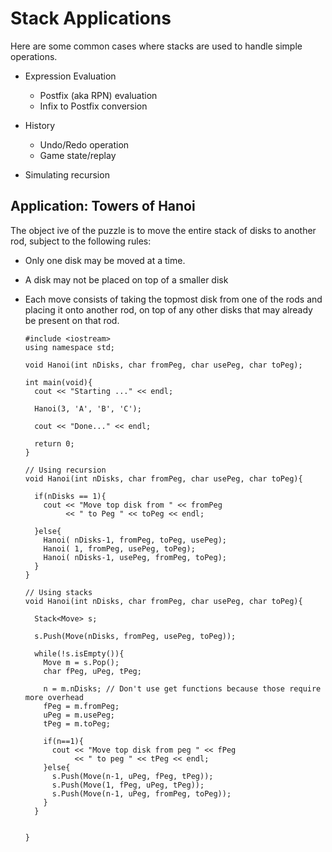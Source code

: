 # Stack Applications #
Here are some common cases where stacks are used to handle simple operations.

* Expression Evaluation
  - Postfix (aka RPN) evaluation
  - Infix to Postfix conversion

* History
  - Undo/Redo operation
  - Game state/replay

* Simulating recursion

## Application: Towers of Hanoi ##
The object ive of the puzzle is to move the entire stack of disks to another rod, subject to the following rules:

* Only one disk may be moved at a time.
* A disk may not be placed on top of a smaller disk
* Each move consists of taking the topmost disk from one of the rods and placing it onto another rod, on top of any other disks that may already be present on that rod.

      #include <iostream>
      using namespace std;

      void Hanoi(int nDisks, char fromPeg, char usePeg, char toPeg);

      int main(void){
        cout << "Starting ..." << endl;

        Hanoi(3, 'A', 'B', 'C');

        cout << "Done..." << endl;

        return 0;
      }

      // Using recursion
      void Hanoi(int nDisks, char fromPeg, char usePeg, char toPeg){

        if(nDisks == 1){
          cout << "Move top disk from " << fromPeg
               << " to Peg " << toPeg << endl;

        }else{
          Hanoi( nDisks-1, fromPeg, toPeg, usePeg);
          Hanoi( 1, fromPeg, usePeg, toPeg);
          Hanoi( nDisks-1, usePeg, fromPeg, toPeg);
        }
      }

      // Using stacks
      void Hanoi(int nDisks, char fromPeg, char usePeg, char toPeg){

        Stack<Move> s;

        s.Push(Move(nDisks, fromPeg, usePeg, toPeg));

        while(!s.isEmpty()){
          Move m = s.Pop();
          char fPeg, uPeg, tPeg;

          n = m.nDisks; // Don't use get functions because those require more overhead
          fPeg = m.fromPeg;
          uPeg = m.usePeg;
          tPeg = m.toPeg;

          if(n==1){
            cout << "Move top disk from peg " << fPeg
                 << " to peg " << tPeg << endl;
          }else{
            s.Push(Move(n-1, uPeg, fPeg, tPeg));
            s.Push(Move(1, fPeg, uPeg, tPeg));
            s.Push(Move(n-1, uPeg, fromPeg, toPeg));
          }
        }


      }
